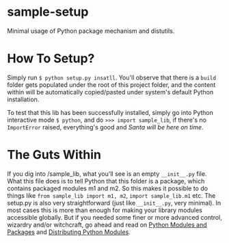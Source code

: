 sample-setup
============

Minimal usage of Python package mechanism and distutils.

How To Setup?
=============

Simply run `$ python setup.py insatll`. You'll observe that there is a `build` folder gets populated under the root of this project folder, and the content within will be automatically copied/pasted under system's default Python installation.

To test that this lib has been successfully installed, simply go into Python interactive mode `$ python`, and do `>>> import sample_lib`, if there's no `ImportError` raised, everything's good and *Santa will be here on time*.

The Guts Within
===============

If you dig into /sample_lib, what you'll see is an empty `__init__.py` file. What this file does is to tell Python that this folder is a package, which contains packaged modules m1 and m2. So this makes it possible to do things like `from sample_lib import m1, m2`, `import sample_lib.m1` etc. The setup.py is also very straightforward (just like `__init__.py`, very minimal). In most cases this is more than enough for making your library modules accessible globally. But if you needed some finer or more advanced control, wizardry and/or witchcraft, go ahead and read on [Python Modules and Packages](http://docs.python.org/2/tutorial/modules.html#packages) and [Distributing Python Modules](http://docs.python.org/2/distutils/index.html).
